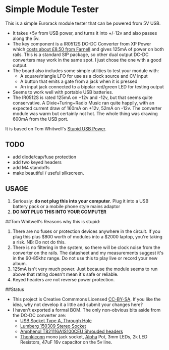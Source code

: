  

# Simple Module Tester

This is a simple Eurorack module tester that can be powered from 5V USB.

- It takes +5v from USB power, and turns it into +/-12v and also passes along the 5v. 
- The key component is a IR0512S DC-DC Converter from XP Power which [costs about £8.50 from Farnell](http://uk.farnell.com/xp-power/ir0512s/dc-dc-converter-semi-reg-dual/dp/1860988) and gives 125mA of power on both rails.  This is a standard SIP package, so other dual output DC-DC converters may work in the same spot. I just chose the one with a good output. 
- The board also includes some simple utilities to test your module with:
  - A square/triangle LFO for use as a clock source and CV input
  - A button that emits a gate from a jack when it is pressed
  - An input jack connected to a bipolar red/green LED for testing output
- Seems to work well with portable USB batteries. 
- The IR0512S is rated 125mA on +12v and -12v, but that seems quite conservative. A Dixie+Turing+Radio Music ran quite happily, with an expected current draw of 160mA on +12v, 52mA on -12v. The converter module was warm but certainly not hot. The whole thing was drawing 600mA from the USB port. 

It is based on Tom Whitwell's [Stupid USB Power][stupidusbpower].

[stupidusbpower]: https://github.com/TomWhitwell/StupidUSBPower

## TODO

* add diode/cap/fuse protection
* add two keyed headers
* add M4 standoffs
* make beautiful / useful silkscreen.

## USAGE

1. Seriously: **do not plug this into your computer**. Plug it into a USB battery pack or a mobile phone style mains adaptor
2. **DO NOT PLUG THIS INTO YOUR COMPUTER**

##Tom Whitwell's Reasons why this is stupid: 
1. There are no fuses or protection devices anywhere in the circuit. If you plug this plus $800 worth of modules into a $2000 laptop, you're taking a risk. NB: Do not do this. 
2. There is no filtering in the system, so there will be clock noise from the converter on the rails. The datasheet and my measurements suggest it's in the 60-85khz range. Do not use this to play live or record your new album. 
3. 125mA isn't very much power. Just because the module seems to run above that rating doesn't mean it's safe or reliable.  
4. Keyed headers are not reverse power protection. 

##Status 
- This project is Creative Commmons Licensed [CC-BY-SA](https://creativecommons.org/licenses/by-sa/3.0/). If you like the idea, why not develop it a little and submit your changes here? 
- I haven't exported a formal BOM. The only non-obvious bits aside from the DC-DC converter are: 
    - [USB Socket Type A, Through Hole](http://uk.farnell.com/multicomp/mc32603/usb-2-0-type-a-plug-th/dp/1696544)  
    - [Lumberg  150309 Stereo Socket](http://uk.farnell.com/lumberg/1503-09/connector-rca-jack-3-5mm-3way/dp/1243244)
    - [Amphenol  T821116A1S100CEU  Shrouded headers](http://uk.farnell.com/amphenol/t821116a1s100ceu/header-vertical-2-54mm-16way/dp/2215308)  
    - [Thonkiconn](http://www.thonk.co.uk/shop/thonkiconn-3-5mm-jack-sockets-x50/) mono jack socket, [Alpha](http://www.thonk.co.uk/shop/ttpots/) Pot, 3mm LEDs, 2k LED Resistors, 47uF 16v capacitor on the 5v line. 

